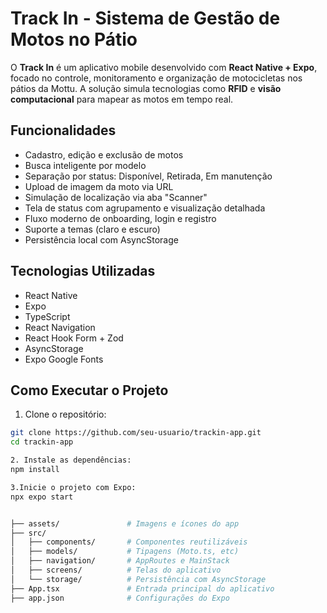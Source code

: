 # Track In - Sistema de Gestão de Motos no Pátio

O **Track In** é um aplicativo mobile desenvolvido com **React Native + Expo**, focado no controle, monitoramento e organização de motocicletas nos pátios da Mottu. A solução simula tecnologias como **RFID** e **visão computacional** para mapear as motos em tempo real.

## Funcionalidades

- Cadastro, edição e exclusão de motos
- Busca inteligente por modelo
- Separação por status: Disponível, Retirada, Em manutenção
- Upload de imagem da moto via URL
- Simulação de localização via aba "Scanner"
- Tela de status com agrupamento e visualização detalhada
- Fluxo moderno de onboarding, login e registro
- Suporte a temas (claro e escuro)
- Persistência local com AsyncStorage

## Tecnologias Utilizadas

- React Native
- Expo
- TypeScript
- React Navigation
- React Hook Form + Zod
- AsyncStorage
- Expo Google Fonts

## Como Executar o Projeto

1. Clone o repositório:

```bash
git clone https://github.com/seu-usuario/trackin-app.git
cd trackin-app

2. Instale as dependências:
npm install

3.Inicie o projeto com Expo:
npx expo start


├── assets/               # Imagens e ícones do app
├── src/
│   ├── components/       # Componentes reutilizáveis
│   ├── models/           # Tipagens (Moto.ts, etc)
│   ├── navigation/       # AppRoutes e MainStack
│   ├── screens/          # Telas do aplicativo
│   └── storage/          # Persistência com AsyncStorage
├── App.tsx               # Entrada principal do aplicativo
├── app.json              # Configurações do Expo
